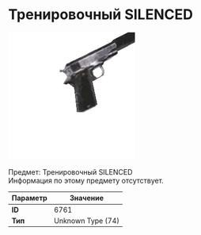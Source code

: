 # Тренировочный SILENCED

![Item Image](../img/6761.webp?raw=true)

Предмет: Тренировочный SILENCED<br>Информация по этому предмету отсутствует.


| Параметр | Значение |
|----------|----------|
| **ID** | 6761 |
| **Тип** | Unknown Type (74) |

